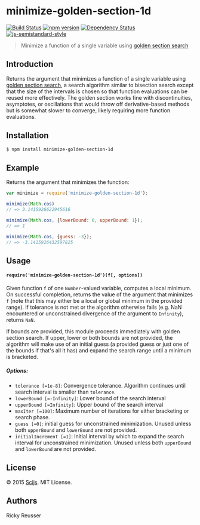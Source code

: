 # minimize-golden-section-1d

[![Build Status][travis-image]][travis-url] [![npm version][npm-image]][npm-url]  [![Dependency Status][david-image]][david-url] [![js-semistandard-style](https://img.shields.io/badge/code%20style-semistandard-brightgreen.svg?style=flat-square)](https://github.com/Flet/semistandard)

> Minimize a function of a single variable using [golden section search](https://en.wikipedia.org/wiki/Golden_section_search)

## Introduction

Returns the argument that minimizes a function of a single variable using [golden section search](https://en.wikipedia.org/wiki/Golden_section_search), a search algorithm similar to bisection search except that the size of the intervals is chosen so that function evaluations can be reused more effectively. The golden section works fine with discontinuities, asymptotes, or oscillations that would throw off derivative-based methods but is somewhat slower to converge, likely requiring more function evaluations.

## Installation

```bash
$ npm install minimize-golden-section-1d
```

## Example

Returns the argument that minimizes the function:

```javascript
var minimize = require('minimize-golden-section-1d');

minimize(Math.cos)
// => 3.1415926622945616

minimize(Math.cos, {lowerBound: 0, upperBound: 1});
// => 1

minimize(Math.cos, {guess: -3});
// => -3.1415926432597825
```

## Usage

#### `require('minimize-golden-section-1d')(f[, options])`

Given function `f` of one `Number`-valued variable, computes a local minimum. On successful completion, returns the value of the argument that minimizes `f` (note that this may either be a local or global minimum in the provided range). If tolerance is not met or the algorithm otherwise fails (e.g. NaN encountered or unconstrained divergence of the argument to `Infinity`), returns `NaN`.

If bounds are provided, this module proceeds immediately with golden section search. If upper, lower or both bounds are not provided, the algorithm will make use of an initial guess (a provided guess or just one of the bounds if that's all it has) and expand the search range until a minimum is bracketed.

##### Options:
- `tolerance [=1e-8]`: Convergence tolerance. Algorithm continues until search interval is smaller than `tolerance`.
- `lowerBound [=-Infinity]`: Lower bound of the search interval
- `upperBound [=Infinity]`: Upper bound of the search interval
- `maxIter [=100]`: Maximum number of iterations for either bracketing or search phase.
- `guess [=0]`: initial guess for unconstrained minimization. Unused unless both `upperBound` and `lowerBound` are not provided.
- `initialIncrement [=1]`: Initial interval by which to expand the search interval for unconstrained minimization. Unused unless both `upperBound` and `lowerBound` are not provided.

## License
&copy; 2015 [Scijs](https://github.com/scijs). MIT License.

## Authors
Ricky Reusser

[travis-image]: https://travis-ci.org/scijs/minimize-golden-section-1d.svg?branch=master
[travis-url]: https://travis-ci.org/scijs/minimize-golden-section-1d
[npm-image]: https://badge.fury.io/js/minimize-golden-section-1d.svg
[npm-url]: http://badge.fury.io/js/minimize-golden-section-1d
[david-image]: https://david-dm.org/scijs/minimize-golden-section-1d.svg
[david-url]: https://david-dm.org/scijs/minimize-golden-section-1d
